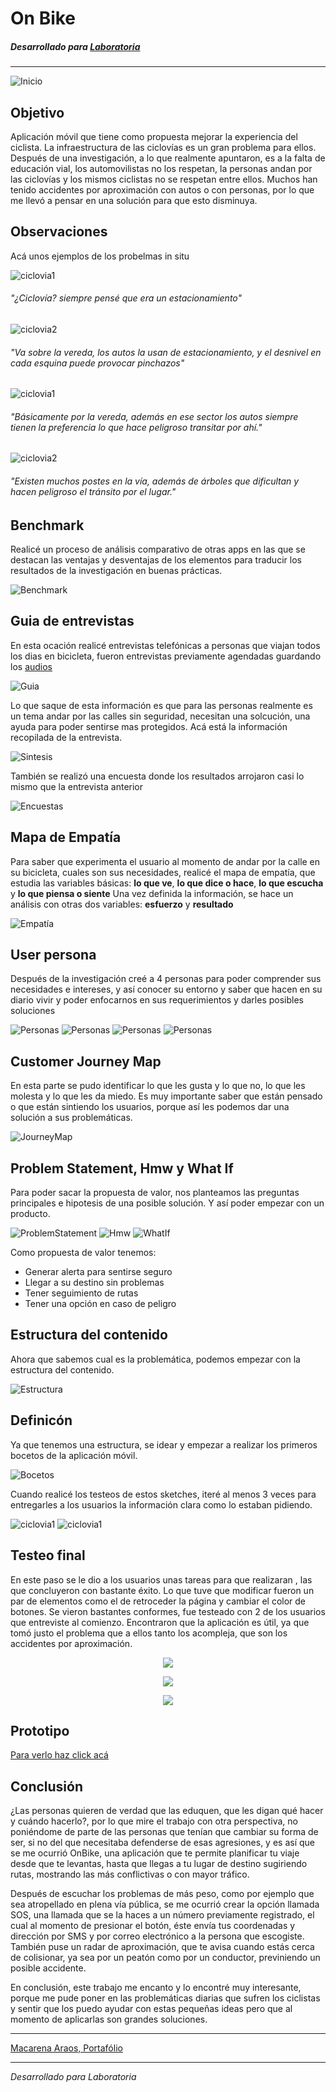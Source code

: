 # On Bike

##### Desarrollado para [Laboratoria](https://www.laboratoria.la/)
---
![Inicio](https://macaraos.github.io/On-Bike/img/bike3.PNG)

## Objetivo

Aplicación móvil que tiene como propuesta mejorar la experiencia del ciclista. La infraestructura de las ciclovías es un gran problema para ellos. Después de una investigación, a lo que realmente apuntaron, es a la falta de educación vial, los automovilistas no los respetan, la personas andan por las ciclovías y los mismos ciclistas no se respetan entre ellos. Muchos han tenido accidentes por aproximación con autos o con personas, por lo que me llevó a pensar en una solución para que esto disminuya. 

## Observaciones

Acá unos ejemplos de los probelmas in situ

![ciclovia1](https://macaraos.github.io/On-Bike/img/ciclovia6.jpg)

###### "¿Ciclovía? siempre pensé que era un estacionamiento"

![ciclovia2](https://macaraos.github.io/On-Bike/img/ciclovia4.jpg) 

###### "Va sobre la vereda, los autos la usan de estacionamiento, y el desnivel en cada esquina puede provocar pinchazos"

![ciclovia1](https://macaraos.github.io/On-Bike/img/ciclovia8.jpg)

###### "Básicamente por la vereda, además en ese sector los autos siempre tienen la preferencia lo que hace peligroso transitar por ahí."

![ciclovia2](https://macaraos.github.io/On-Bike/img/ciclovia7.jpg)

###### "Existen muchos postes en la vía, además de árboles que dificultan y hacen peligroso el tránsito por el lugar."

## Benchmark

Realicé un proceso de análisis comparativo de otras apps en las que se destacan las ventajas y desventajas de los elementos  para traducir los resultados de la investigación en buenas prácticas.

![Benchmark](https://macaraos.github.io/On-Bike/img/Benchmark.PNG)

## Guia de entrevistas

En esta ocación realicé entrevistas telefónicas a personas que viajan todos los dias en bicicleta, fueron entrevistas previamente agendadas guardando los [audios](https://drive.google.com/drive/folders/1xNxecwzBqaHpjjPLrHjAVO1zhNN2oUYr)

![Guia](https://macaraos.github.io/On-Bike/img/GuiaEntrevista.PNG)

Lo que saque de esta información es que para las personas realmente es un tema andar por las calles sin seguridad, necesitan una solcución, una ayuda para poder sentirse mas protegidos.
Acá está la información recopilada de la entrevista.

![Sintesis](https://macaraos.github.io/On-Bike/img/Sintesis.PNG)

También se realizó una encuesta donde los resultados arrojaron casi lo mismo que la entrevista anterior

![Encuestas](https://macaraos.github.io/On-Bike/img/ResultadosEncuesta.PNG)

## Mapa de Empatía

Para saber que experimenta el usuario al momento de andar por la calle en su bicicleta, cuales son sus necesidades, realicé el mapa de empatía, que estudia las variables básicas: **lo que ve**,  **lo que dice o hace**,  **lo que escucha**  y  **lo que piensa o siente**
Una vez definida la información, se hace un análisis con otras dos variables: **esfuerzo**  y  **resultado**

![Empatía](https://macaraos.github.io/On-Bike/img/1521931044682428.PNG)

## User persona

Después de la investigación creé a 4 personas para poder comprender sus necesidades e intereses, y así  conocer su entorno y saber que hacen en su diario vivir y poder enfocarnos en sus requerimientos y darles posibles soluciones

![Personas](https://macaraos.github.io/On-Bike/img/UserAlejandra.PNG)
![Personas](https://macaraos.github.io/On-Bike/img/UserFelipe.PNG)
![Personas](https://macaraos.github.io/On-Bike/img/UserGonzalo.PNG)
![Personas](https://macaraos.github.io/On-Bike/img/UserAndres.PNG)

## Customer Journey Map

En esta parte se pudo identificar lo que les gusta y lo que no, lo que les molesta y lo que les da miedo. 
Es muy importante saber que están pensado o que están sintiendo los usuarios, porque así les podemos dar una solución a sus problemáticas.

![JourneyMap](https://macaraos.github.io/On-Bike/img/journeyMap.PNG)

## Problem Statement, Hmw y What If

Para poder sacar la propuesta de valor, nos planteamos las preguntas principales e hipotesis de una posible solución.
Y así poder empezar con un producto.

![ProblemStatement](https://macaraos.github.io/On-Bike/img/Problem.PNG)
![Hmw](https://macaraos.github.io/On-Bike/img/Hmw.PNG)
![WhatIf](https://macaraos.github.io/On-Bike/img/WhatIf.PNG)

Como propuesta de valor tenemos:
- Generar alerta para sentirse seguro
- Llegar a su destino sin problemas
- Tener seguimiento de rutas
- Tener una opción en caso de peligro

## Estructura del contenido

Ahora que sabemos cual es la problemática, podemos empezar con la estructura del contenido.

![Estructura](https://macaraos.github.io/On-Bike/img/OrganizacionSite.PNG)

## Definicón

Ya que tenemos una estructura, se idear y empezar a realizar los primeros bocetos de la aplicación móvil.

![Bocetos](https://macaraos.github.io/On-Bike/img/Sketches.PNG)

Cuando realicé los testeos de estos sketches, iteré al menos 3 veces para entregarles a los usuarios la información clara como lo estaban pidiendo.

![ciclovia1](https://macaraos.github.io/On-Bike/img/1521601801333186.PNG)
![ciclovia1](https://macaraos.github.io/On-Bike/img/1521602008340007.PNG)

## Testeo final

En este paso se le dio a los usuarios unas tareas para que realizaran , las que concluyeron con bastante éxito. Lo que tuve que modificar fueron un par de elementos como el de retroceder la página y cambiar el color de botones. 
Se vieron bastantes conformes, fue testeado con 2 de los usuarios que entreviste al comienzo.
Encontraron que la aplicación es útil, ya que tomó justo el problema que a ellos tanto los acompleja, que son los accidentes por aproximación.

<p align="center"> 
<img src="https://macaraos.github.io/On-Bike/img/Testeo1.PNG">
</p>
<p align="center"> 
<img src="https://macaraos.github.io/On-Bike/img/Testeo2.PNG">
</p>
<p align="center"> 
<img src="https://macaraos.github.io/On-Bike/img/Testeo3.PNG">
</p>

## Prototipo

[Para verlo haz click acá](https://marvelapp.com/31c6233/screen/39720462)

## Conclusión

¿Las personas quieren de verdad que las eduquen, que les digan qué hacer y cuándo hacerlo?, por lo que mire el trabajo con otra perspectiva, no poniéndome de parte de las personas que tenían que cambiar su forma de ser, si no del que necesitaba defenderse de esas agresiones, y es así que se me ocurrió OnBike, una aplicación que te permite planificar tu viaje desde que te levantas, hasta que llegas a tu lugar de destino sugiriendo rutas, mostrando las más conflictivas o con mayor tráfico. 

Después de escuchar los problemas de más peso, como por ejemplo que sea atropellado en plena vía pública, se me ocurrió crear la opción  llamada SOS, una llamada que se la haces a un número  previamente registrado, el cual al momento de presionar el botón, éste envía tus coordenadas y dirección por SMS y por correo electrónico a la persona que escogiste. También puse un radar de aproximación, que te avisa cuando estás cerca de colisionar, ya sea por un peatón  como por un conductor, previniendo un posible accidente.

En conclusión, este trabajo me encanto y lo encontré muy interesante,  porque me pude poner en las problemáticas diarias que sufren los ciclistas y sentir que los puedo ayudar con estas pequeñas ideas pero que al momento de aplicarlas son  grandes soluciones.

---

[Macarena Araos, Portafólio](https://macaraos.github.io/Portafolio/)

---
_Desarrollado para Laboratoria_
